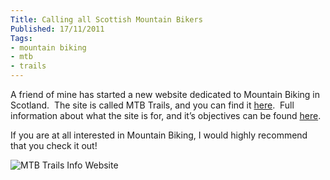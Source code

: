 ```yaml
---
Title: Calling all Scottish Mountain Bikers
Published: 17/11/2011
Tags:
- mountain biking
- mtb
- trails
---
```


A friend of mine has started a new website dedicated to Mountain Biking in Scotland.  The site is called MTB Trails, and you can find it [here](http://www.mtbtrails.info/).  Full information about what the site is for, and it’s objectives can be found [here](http://www.mtbtrails.info/About.aspx).

If you are at all interested in Mountain Biking, I would highly recommend that you check it out!

![MTB Trails Info Website](https://gep13wpstorage.blob.core.windows.net/gep13/2011/11/17/image.png)
